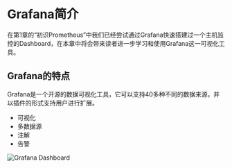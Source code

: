 # Grafana简介

在第1章的“初识Prometheus”中我们已经尝试通过Grafana快速搭建过一个主机监控的Dashboard，在本章中将会带来读者进一步学习和使用Grafana这一可视化工具。

## Grafana的特点

Grafana是一个开源的数据可视化工具，它可以支持40多种不同的数据来源，并以插件的形式支持用户进行扩展。

* 可视化
* 多数据源
* 注解
* 告警

![Grafana Dashboard](http://p2n2em8ut.bkt.clouddn.com/grafana-dashboard-example.png)